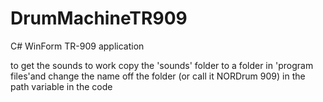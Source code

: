 DrumMachineTR909
================

C# WinForm TR-909 application


to get the sounds to work copy the 'sounds' folder to a folder in 'program files'and change 
the name off the folder (or call it NORDrum 909) in the path variable in the code
